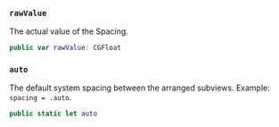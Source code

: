 
### `rawValue`

The actual value of the Spacing.

``` swift
public var rawValue: CGFloat
```

### `auto`

The default system spacing between the arranged subviews.
Example:​ `spacing = .auto`.

``` swift
public static let auto 
